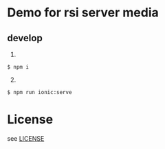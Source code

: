# Demo for rsi server media


## develop

1.
```
$ npm i
```


2.
```
$ npm run ionic:serve
```

# License
see [LICENSE](./LICENSE)